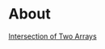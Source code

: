 # About

[Intersection of Two Arrays](https://leetcode.com/problems/intersection-of-two-arrays/description/)
